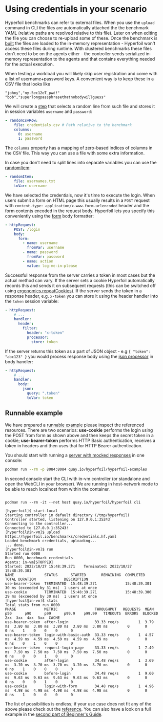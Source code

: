 # Using credentials in your scenario

Hyperfoil benchmarks can refer to external files. When you use the `upload` command in CLI the files are automatically attached the the benchmark YAML (relative paths are resolved relative to this file). Later on when editing the file you can choose to re-upload some of these. Once the benchmark is [built](/docs/architecture.html#building-the-scenario) the files are loaded to the in-memory representation - Hyperfoil won't access these files during runtime. With clustered benchmarks these files don't need to be on the agents either - the controller sends serialized in-memory representation to the agents and that contains everything needed for the actual execution.

When testing a workload you will likely skip user registration and come with a list of username+password keys. A convenient way is to keep these in a CSV file that looks like

```
"johny","my-5ec12eT_pwd!"
"bob","superlongpassphrasethatnobodywillguess"
```

We will create a [step](/docs/steps/step_randomCsvRow.html) that selects a random line from such file and stores it in session variables `username` and `password`:

```yaml
- randomCsvRow:
    file: credentials.csv # Path relative to the benchmark
    columns:
      0: username
      1: password
```

The `columns` property has a mapping of zero-based indices of columns in the CSV file. This way you can use a file with some extra information.

In case you don't need to split lines into separate variables you can use the [randomItem](/docs/steps/step_randomItem.md):

```yaml
- randomItem:
    file: usernames.txt
    toVar: username
```

We have selected the credentials, now it's time to execute the login. When users submit a form on HTML page this usually results in a `POST` request with `content-type: application/x-www-form-urlencoded` header and the form contents encoded in the request body. Hyperfoil lets you specify this conveniently using the [form](/docs/steps/step_httpRequest.html#bodyformlist-of-mappings) body formatter:

```yaml
- httpRequest:
    POST: /login
    body:
      form:
        - name: username
          fromVar: username
        - name: password
          fromVar: password
        - name: action
          value: log-me-in-please
```

Successful response from the server carries a token in most cases but the actual method can vary. If the server sets a cookie Hyperfoil automatically records this and sends it on subsequent requests (this can be switched off using [ergonomics.repeatCookies](/userguide/benchmark/ergonomics.html)). If the server sends the token in a response header, e.g. `x-token` you can store it using the header handler into the `token` session variable:

```yaml
- httpRequest:
    # ...
    handler:
      header:
        filter:
          header: "x-token"
          processor:
            store: token
```

If the server returns this token as a part of JSON object - e.g `{ "token": "abc123" }` you would process response body using the [json processor](/docs/steps/processor_json.html) in body handler:

```yaml
- httpRequest:
    # ...
    handler:
      body:
        json:
          query: ".token"
          toVar: token
```

## Runnable example

We have prepared a [runnable example](/benchmarks/credentials.hf.yaml) please inspect the referenced resources. There are two scenarios: **use-cookie** performs the login using the POST from form as shown above and then keeps the secret token in a cookie; **use-bearer-token** performs HTTP Basic authentication, receives a token in headers and then uses that for HTTP Bearer authentication.

You should start with running a [server with mocked responses](https://github.com/Hyperfoil/hyperfoil-examples/tree/main/howto/credentials) in one console:

```sh
podman run --rm -p 8084:8084 quay.io/hyperfoil/hyperfoil-examples
```

In second console start the CLI with in-vm controller (or standalone and open the WebCLI in your browser). We are running in host-network mode to be able to reach localhost from within the container.

<pre class="nohighlight hljs"><code>
podman run --rm -it --net host quay.io/hyperfoil/hyperfoil cli

[hyperfoil]$ start-local
Starting controller in default directory (/tmp/hyperfoil)
Controller started, listening on 127.0.0.1:35243
Connecting to the controller...
Connected to 127.0.0.1:35243!
[hyperfoil@in-vm]$ upload https://hyperfoil.io/benchmarks/credentials.hf.yaml
Loaded benchmark credentials, uploading...
... done.
[hyperfoil@in-vm]$ run
Started run 0000
Run 0000, benchmark credentials
Agents: in-vm[STOPPED]
Started: 2022/10/27 15:48:39.271    Terminated: 2022/10/27 15:48:39.301
<span class="hfcaption">NAME              STATUS      STARTED       REMAINING  COMPLETED     TOTAL DURATION             DESCRIPTION</span>
use-bearer-token  TERMINATED  15:48:39.271             15:48:39.301  30 ms (exceeded by 31 ms)  1 users at once
use-cookie        TERMINATED  15:48:39.271             15:48:39.300  29 ms (exceeded by 30 ms)  1 users at once
[hyperfoil@in-vm]$ stats
Total stats from run 0000
<span class="hfcaption">PHASE             METRIC                 THROUGHPUT   REQUESTS  MEAN     p50      p90      p99      p99.9    p99.99   TIMEOUTS  ERRORS  BLOCKED  2xx  3xx  4xx  5xx  CACHE</span>
use-bearer-token  after-login            33.33 req/s         1  3.79 ms  3.80 ms  3.80 ms  3.80 ms  3.80 ms  3.80 ms         0       0     0 ns    1    0    0    0      0
use-bearer-token  login-with-basic-auth  33.33 req/s         1  4.57 ms  4.59 ms  4.59 ms  4.59 ms  4.59 ms  4.59 ms         0       0     0 ns    0    1    0    0      0
use-bearer-token  request-login-page     33.33 req/s         1  7.49 ms  7.50 ms  7.50 ms  7.50 ms  7.50 ms  7.50 ms         0       0     0 ns    0    0    1    0      0
use-cookie        after-login            34.48 req/s         1  3.69 ms  3.70 ms  3.70 ms  3.70 ms  3.70 ms  3.70 ms         0       0     0 ns    1    0    0    0      0
use-cookie        before-login           34.48 req/s         1  9.60 ms  9.63 ms  9.63 ms  9.63 ms  9.63 ms  9.63 ms         0       0     0 ns    0    0    1    0      0
use-cookie        login-with-form        34.48 req/s         1  4.96 ms  4.98 ms  4.98 ms  4.98 ms  4.98 ms  4.98 ms         0       0     0 ns    1    0    0    0      0
</code></pre>

The list of possibilities is endless; if your use case does not fit any of the above please check out the [reference](docs/reference_processors.html). You can also have a look on a full example in the [second part of Beginner's Guide](/2021/02/09/hf-beginner-guide-2.html#login-workflow).
